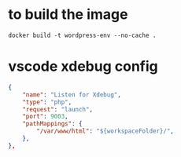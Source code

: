 # to build the image

```
docker build -t wordpress-env --no-cache .
```

# vscode xdebug config

```json
{
    "name": "Listen for Xdebug",
    "type": "php",
    "request": "launch",
    "port": 9003,
    "pathMappings": {
        "/var/www/html": "${workspaceFolder}/",
    },
},
```